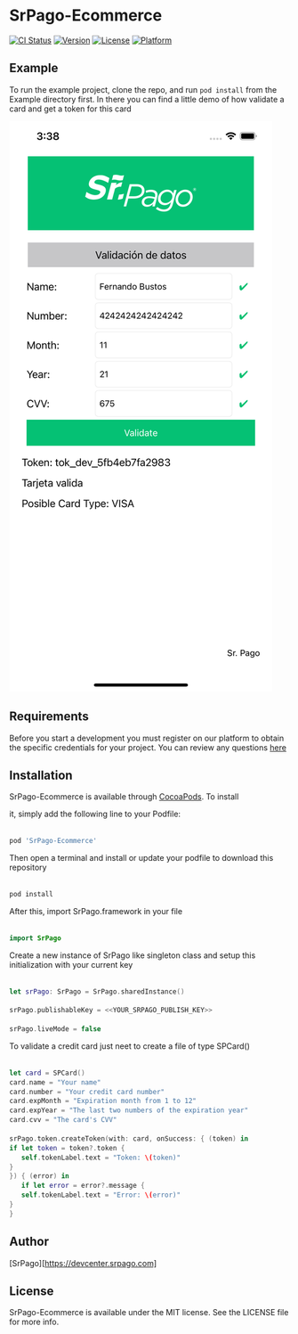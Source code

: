 
# SrPago-Ecommerce

[![CI Status](https://img.shields.io/travis/fbustosr@srpago.com/SrPago-Ecommerce.svg?style=flat)](https://travis-ci.org/fbustosr@srpago.com/SrPago-Ecommerce)
[![Version](https://img.shields.io/cocoapods/v/SrPago-Ecommerce.svg?style=flat)](https://cocoapods.org/pods/SrPago-Ecommerce)
[![License](https://img.shields.io/cocoapods/l/SrPago-Ecommerce.svg?style=flat)](https://cocoapods.org/pods/SrPago-Ecommerce)
[![Platform](https://img.shields.io/cocoapods/p/SrPago-Ecommerce.svg?style=flat)](https://cocoapods.org/pods/SrPago-Ecommerce)

## Example

To run the example project, clone the repo, and run `pod install` from the Example directory first. In there you can find a little demo of how validate a card and get a token for this card

![dasdasd](https://github.com/LFBR-SrPago/SrPago-ecommerce/blob/main/Example/SrPago-Ecommerce/home.png?raw=true)

## Requirements

Before you start a development you must register on our platform to obtain the specific credentials for your project. You can review any questions [here](https://devcenter.srpago.com/docs/librerias/como-empezar/registro-de-una-aplicacion/)

## Installation

  
SrPago-Ecommerce is available through [CocoaPods](https://cocoapods.org). To install

it, simply add the following line to your Podfile:

```ruby

pod 'SrPago-Ecommerce'

```

Then open a terminal and install or update your podfile to download this repository

```ruby

pod install

```

After this, import SrPago.framework in your file

```swift

import SrPago

```

Create a new instance of SrPago like singleton class and setup this initialization with your current key

```swift

let srPago: SrPago = SrPago.sharedInstance()

srPago.publishableKey = <<YOUR_SRPAGO_PUBLISH_KEY>>

srPago.liveMode = false

```


To validate a credit card just neet to create a file of type SPCard()

```swift

let card = SPCard()
card.name = "Your name"
card.number = "Your credit card number"
card.expMonth = "Expiration month from 1 to 12"
card.expYear = "The last two numbers of the expiration year"
card.cvv = "The card's CVV"

srPago.token.createToken(with: card, onSuccess: { (token) in
if let token = token?.token {
   self.tokenLabel.text = "Token: \(token)"
}
}) { (error) in
   if let error = error?.message {
   self.tokenLabel.text = "Error: \(error)"
}
}

```
  
## Author

[SrPago][https://devcenter.srpago.com]

## License

SrPago-Ecommerce is available under the MIT license. See the LICENSE file for more info.
